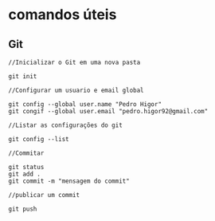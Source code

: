 # comandos úteis

## Git

```
//Inicializar o Git em uma nova pasta

git init 

```

```
//Configurar um usuario e email global

git config --global user.name "Pedro Higor"
git congif --global user.email "pedro.higor92@gmail.com"

```

```
//Listar as configurações do git

git config --list
```

```
//Commitar 

git status 
git add .
git commit -m "mensagem do commit"

````

```
//publicar um commit

git push

```